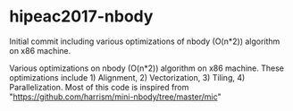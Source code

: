 # hipeac2017-nbody
Initial commit including various optimizations of nbody (O(n*2)) algorithm on x86 machine.

Various optimizations on nbody (O(n*2)) algorithm on x86 machine. These
optimizations include 1) Alignment, 2) Vectorization, 3) Tiling, 4)
Parallelization. Most of this code is inspired from
"https://github.com/harrism/mini-nbody/tree/master/mic"
